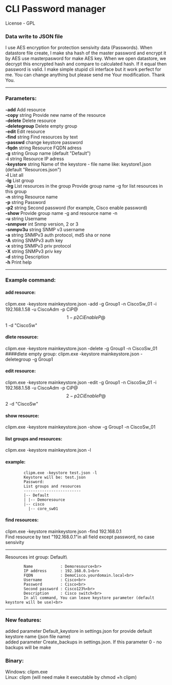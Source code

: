 # CLI Password manager
License - GPL
### Data write to JSON file
I use AES encryption for protection sensivity data (Passwords).
When datastore file create, I make sha hash of the master password and encrypt it by AES use masterpasword for make AES key.
When we open datastore, we decrypt this encrypted hash and compare to calculated hash.
If it equal then password is valid.
I make simple stupid cli interface but it work perfect for me.
You can change anything but please send me Your modification.
Thank You.
____
### Parameters:
**-add** Add resource\
**-copy** string Provide new name of the resource\
**-delete** Delete resource\
**-deletegroup** Delete empty group\
**-edit** Edit resource\
**-find** string Find resources by text\
**-passwd** change keystore password\
**-fqdn** string Resource FQDN adress\
**-g** string Group name (default "Default")\
**-i** string Resource IP adress\
**-keystore** string Name of the keystore - file name like: keystore1.json (default "Resources.json")\
**-l** List all\
**-lg** List group\
**-lrg** List resources in the group Provide group name -g for list resources in this group\
**-n** string Resource name\
**-p** string Password\
**-p2** string Second password (for example, Cisco enable password)\
**-show** Provide group name -g and resource name -n\
**-u** string Username<br>
**-snmpver** int Snmp version, 2 or 3<br>
**-snmpv3u** string SNMP v3 username<br>
**-a** string SNMPv3 auth protocol, md5 sha or none<br>
**-A** string SNMPv3 auth key<br>
**-x** string SNMPv3 priv protocol<br>
**-X** string SNMPv3 priv key<br>
**-d** string Description<br>
**-h** Print help
____
### Example command:
#### add resource:
clipm.exe -keystore mainkeystore.json -add -g Group1 -n CiscoSw_01 -i 192.168.1.58 -u CiscoAdm -p CiP@$$1 -p2 CiEnableP@$$1 -d "CiscoSw"<br>
#### dlete resource:
clipm.exe -keystore mainkeystore.json -delete -g Group1 -n CiscoSw_01<br>
####dlete empty group:
clipm.exe -keystore mainkeystore.json -deletegroup -g Group1<br>
#### edit resource:
clipm.exe -keystore mainkeystore.json -edit -g Group1 -n CiscoSw_01 -i 192.168.1.58 -u CiscoAdm -p CiP@$$2 -p2 CiEnableP@$$2 -d "CiscoSw"<br>
#### show resource:
clipm.exe -keystore mainkeystore.json -show -g Group1 -n CiscoSw_01
#### list groups and resources:
clipm.exe -keystore mainkeystore.json -l
#### example:
            clipm.exe -keystore test.json -l
            Keystore will be: test.json
            Password:
            List groups and resources
            -------------------------
            |-- Default
            | |-- Demoresource
            |-- cisco
              |-- core_sw01
#### find resources:
clipm.exe -keystore mainkeystore.json -find 192.168.0.1\
Find resource by text "192.168.0.1"in all field except password, no case sensivity
____
Resources int group: Default\

            Name            : Demoresource<br>
            IP address      : 192.168.0.1<br>
            FQDN            : DemoCisco.yourdomain.local<br>
            Username        : Cisco<br>
            Password        : Cisco<br>
            Second password : Cisco123%<br>
            Description     : Cisco switch<br>
            In all command, You can leave keystore parameter (default keystore will be use)<br>
____
### New features:
added parameter Default_keystore in settings.json for provide default keystore name (json file name)\
added parameter Create_backups in settings.json. If this parameter 0 - no backups will be make

### Binary:
Windows: clipm.exe\
Linux: clipm (will need make it executable by chmod +h clipm)